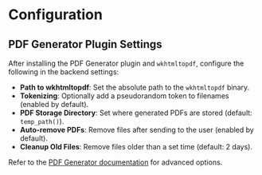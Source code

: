 # Configuration

## PDF Generator Plugin Settings

After installing the PDF Generator plugin and `wkhtmltopdf`, configure the following in the backend settings:

- **Path to wkhtmltopdf**: Set the absolute path to the `wkhtmltopdf` binary.
- **Tokenizing**: Optionally add a pseudorandom token to filenames (enabled by default).
- **PDF Storage Directory**: Set where generated PDFs are stored (default: `temp_path()`).
- **Auto-remove PDFs**: Remove files after sending to the user (enabled by default).
- **Cleanup Old Files**: Remove files older than a set time (default: 2 days).

Refer to the [PDF Generator documentation](https://docs.init.biz/article/pdf-generator) for advanced options.
